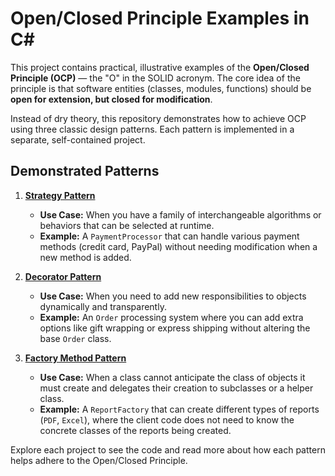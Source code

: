 # Open/Closed Principle Examples in C#

This project contains practical, illustrative examples of the **Open/Closed Principle (OCP)** — the "O" in the SOLID acronym. The core idea of the principle is that software entities (classes, modules, functions) should be **open for extension, but closed for modification**.

Instead of dry theory, this repository demonstrates how to achieve OCP using three classic design patterns. Each pattern is implemented in a separate, self-contained project.

## Demonstrated Patterns

1.  **[Strategy Pattern](./StrategyPattern/)**
    *   **Use Case:** When you have a family of interchangeable algorithms or behaviors that can be selected at runtime.
    *   **Example:** A `PaymentProcessor` that can handle various payment methods (credit card, PayPal) without needing modification when a new method is added.

2.  **[Decorator Pattern](./DecoratorPattern/)**
    *   **Use Case:** When you need to add new responsibilities to objects dynamically and transparently.
    *   **Example:** An `Order` processing system where you can add extra options like gift wrapping or express shipping without altering the base `Order` class.

3.  **[Factory Method Pattern](./FactoryMethodPattern/)**
    *   **Use Case:** When a class cannot anticipate the class of objects it must create and delegates their creation to subclasses or a helper class.
    *   **Example:** A `ReportFactory` that can create different types of reports (`PDF`, `Excel`), where the client code does not need to know the concrete classes of the reports being created.

Explore each project to see the code and read more about how each pattern helps adhere to the Open/Closed Principle.